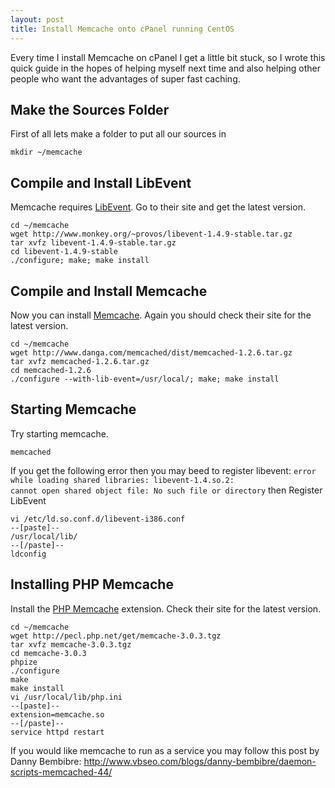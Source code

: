 ```yaml
---
layout: post
title: Install Memcache onto cPanel running CentOS
---
```

Every time I install Memcache on cPanel I get a little bit stuck, so I wrote this quick guide in the hopes of helping myself next time and also helping other people who want the advantages of super fast caching.

<!--break-->

## Make the Sources Folder

First of all lets make a folder to put all our sources in

```
mkdir ~/memcache
```


## Compile and Install LibEvent

Memcache requires <a href="http://monkey.org/~provos/libevent/">LibEvent</a>.  Go to their site and get the latest version.

```
cd ~/memcache
wget http://www.monkey.org/~provos/libevent-1.4.9-stable.tar.gz
tar xvfz libevent-1.4.9-stable.tar.gz
cd libevent-1.4.9-stable
./configure; make; make install
```


## Compile and Install Memcache

Now you can install <a href="http://danga.com/memcached/">Memcache</a>.  Again you should check their site for the latest version.

```
cd ~/memcache
wget http://www.danga.com/memcached/dist/memcached-1.2.6.tar.gz
tar xvfz memcached-1.2.6.tar.gz
cd memcached-1.2.6
./configure --with-lib-event=/usr/local/; make; make install
```


## Starting Memcache

Try starting memcache.

```
memcached
```

If you get the following error then you may beed to register libevent: <code>error while loading shared libraries: libevent-1.4.so.2: cannot open shared object file: No such file or directory</code> then Register LibEvent

```
vi /etc/ld.so.conf.d/libevent-i386.conf
--[paste]--
/usr/local/lib/
--[/paste]--
ldconfig
```


## Installing PHP Memcache

Install the <a href="http://pecl.php.net/package/memcache">PHP Memcache</a> extension.  Check their site for the latest version.

```
cd ~/memcache
wget http://pecl.php.net/get/memcache-3.0.3.tgz
tar xvfz memcache-3.0.3.tgz
cd memcache-3.0.3
phpize
./configure
make
make install
vi /usr/local/lib/php.ini
--[paste]--
extension=memcache.so
--[/paste]--
service httpd restart
```

If you would like memcache to run as a service you may follow this post by Danny Bembibre:
<a href="http://www.vbseo.com/blogs/danny-bembibre/daemon-scripts-memcached-44/">http://www.vbseo.com/blogs/danny-bembibre/daemon-scripts-memcached-44/</a>
